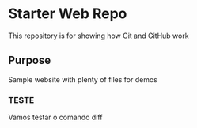 # Starter Web Repo

This repository is for showing how Git and GitHub work

## Purpose


Sample website with plenty of files for demos

### TESTE
Vamos testar o comando diff

